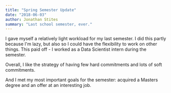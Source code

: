 ```yaml
---
title: "Spring Semester Update"
date: "2018-06-03"
author: Jonathan Stites
summary: "Last school semester, ever."
---
```


I gave myself a relatively light workload for my last semester. I did this partly because I'm lazy, but also so I could have the flexibility to work on other things. This paid off - I worked as a Data Scientist intern during the semester.

Overall, I like the strategy of having few hard commitments and lots of soft commitments. 

And I met my most important goals for the semester: acquired a Masters degree and an offer at an interesting job.
